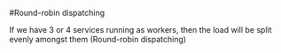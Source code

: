 #Round-robin dispatching

If we have 3 or 4 services running as workers, then the load will be split evenly amongst them (Round-robin dispatching)


